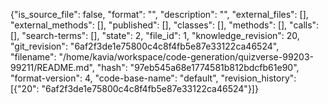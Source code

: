 {"is_source_file": false, "format": "", "description": "", "external_files": [], "external_methods": [], "published": [], "classes": [], "methods": [], "calls": [], "search-terms": [], "state": 2, "file_id": 1, "knowledge_revision": 20, "git_revision": "6af2f3de1e75800c4c8f4fb5e87e33122ca46524", "filename": "/home/kavia/workspace/code-generation/quizverse-99203-99211/README.md", "hash": "97eb545a68e1774581b812bdcfb61e90", "format-version": 4, "code-base-name": "default", "revision_history": [{"20": "6af2f3de1e75800c4c8f4fb5e87e33122ca46524"}]}